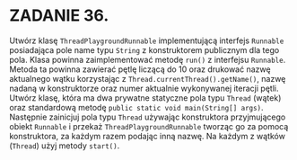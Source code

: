 # ZADANIE 36.
Utwórz klasę `ThreadPlaygroundRunnable` implementującą interfejs `Runnable` posiadająca pole name typu `String` z konstruktorem publicznym dla tego pola.
Klasa powinna zaimplementować metodę `run()` z interfejsu `Runnable`.
Metoda ta powinna zawierać pętlę liczącą do 10 oraz drukować nazwę aktualnego wątku korzystając z `Thread.currentThread().getName()`, nazwę nadaną w konstruktorze oraz numer aktualnie wykonywanej iteracji pętli.
Utwórz klasę, która ma dwa prywatne statyczne pola typu `Thread` (wątek) oraz standardową metodę `public static void main(String[] args)`.
Następnie zainicjuj pola typu `Thread` używając konstruktora przyjmującego obiekt `Runnable` i przekaż `ThreadPlaygroundRunnable` tworząc go za pomocą konstruktora, za każdym razem podając inną nazwę.
Na każdym z wątków (`Thread`) użyj metody `start()`.